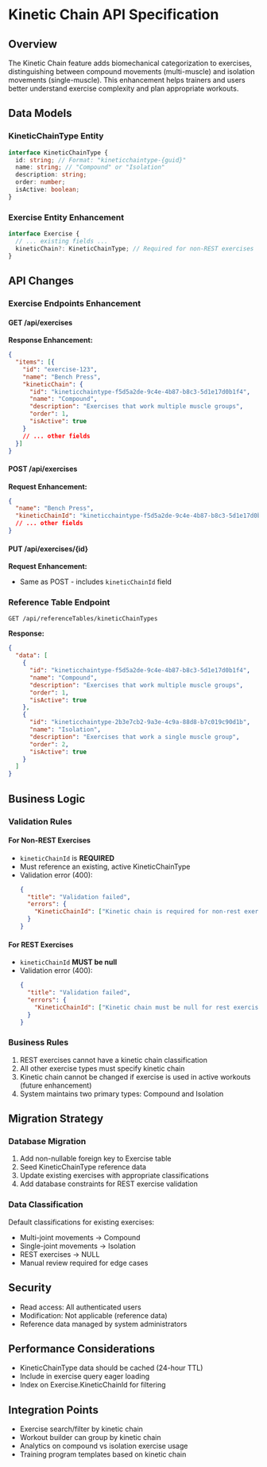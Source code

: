 # Kinetic Chain API Specification

## Overview
The Kinetic Chain feature adds biomechanical categorization to exercises, distinguishing between compound movements (multi-muscle) and isolation movements (single-muscle). This enhancement helps trainers and users better understand exercise complexity and plan appropriate workouts.

## Data Models

### KineticChainType Entity
```typescript
interface KineticChainType {
  id: string; // Format: "kineticchaintype-{guid}"
  name: string; // "Compound" or "Isolation"
  description: string;
  order: number;
  isActive: boolean;
}
```

### Exercise Entity Enhancement
```typescript
interface Exercise {
  // ... existing fields ...
  kineticChain?: KineticChainType; // Required for non-REST exercises
}
```

## API Changes

### Exercise Endpoints Enhancement

#### GET /api/exercises
**Response Enhancement:**
```json
{
  "items": [{
    "id": "exercise-123",
    "name": "Bench Press",
    "kineticChain": {
      "id": "kineticchaintype-f5d5a2de-9c4e-4b87-b8c3-5d1e17d0b1f4",
      "name": "Compound",
      "description": "Exercises that work multiple muscle groups",
      "order": 1,
      "isActive": true
    }
    // ... other fields
  }]
}
```

#### POST /api/exercises
**Request Enhancement:**
```json
{
  "name": "Bench Press",
  "kineticChainId": "kineticchaintype-f5d5a2de-9c4e-4b87-b8c3-5d1e17d0b1f4",
  // ... other fields
}
```

#### PUT /api/exercises/{id}
**Request Enhancement:**
- Same as POST - includes `kineticChainId` field

### Reference Table Endpoint
```http
GET /api/referenceTables/kineticChainTypes
```

**Response:**
```json
{
  "data": [
    {
      "id": "kineticchaintype-f5d5a2de-9c4e-4b87-b8c3-5d1e17d0b1f4",
      "name": "Compound",
      "description": "Exercises that work multiple muscle groups",
      "order": 1,
      "isActive": true
    },
    {
      "id": "kineticchaintype-2b3e7cb2-9a3e-4c9a-88d8-b7c019c90d1b",
      "name": "Isolation",
      "description": "Exercises that work a single muscle group",
      "order": 2,
      "isActive": true
    }
  ]
}
```

## Business Logic

### Validation Rules

#### For Non-REST Exercises
- `kineticChainId` is **REQUIRED**
- Must reference an existing, active KineticChainType
- Validation error (400):
  ```json
  {
    "title": "Validation failed",
    "errors": {
      "KineticChainId": ["Kinetic chain is required for non-rest exercises"]
    }
  }
  ```

#### For REST Exercises
- `kineticChainId` **MUST be null**
- Validation error (400):
  ```json
  {
    "title": "Validation failed",
    "errors": {
      "KineticChainId": ["Kinetic chain must be null for rest exercises"]
    }
  }
  ```

### Business Rules
1. REST exercises cannot have a kinetic chain classification
2. All other exercise types must specify kinetic chain
3. Kinetic chain cannot be changed if exercise is used in active workouts (future enhancement)
4. System maintains two primary types: Compound and Isolation

## Migration Strategy

### Database Migration
1. Add non-nullable foreign key to Exercise table
2. Seed KineticChainType reference data
3. Update existing exercises with appropriate classifications
4. Add database constraints for REST exercise validation

### Data Classification
Default classifications for existing exercises:
- Multi-joint movements → Compound
- Single-joint movements → Isolation
- REST exercises → NULL
- Manual review required for edge cases

## Security
- Read access: All authenticated users
- Modification: Not applicable (reference data)
- Reference data managed by system administrators

## Performance Considerations
- KineticChainType data should be cached (24-hour TTL)
- Include in exercise query eager loading
- Index on Exercise.KineticChainId for filtering

## Integration Points
- Exercise search/filter by kinetic chain
- Workout builder can group by kinetic chain
- Analytics on compound vs isolation exercise usage
- Training program templates based on kinetic chain